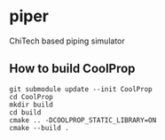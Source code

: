 # piper
ChiTech based piping simulator

## How to build CoolProp
```shell
git submodule update --init CoolProp
cd CoolProp
mkdir build
cd build
cmake .. -DCOOLPROP_STATIC_LIBRARY=ON
cmake --build .
```
